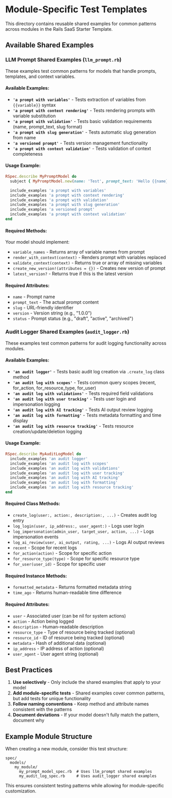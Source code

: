 # Module-Specific Test Templates

This directory contains reusable shared examples for common patterns across modules in the Rails SaaS Starter Template.

## Available Shared Examples

### LLM Prompt Shared Examples (`llm_prompt.rb`)

These examples test common patterns for models that handle prompts, templates, and context variables.

#### Available Examples:

- **`'a prompt with variables'`** - Tests extraction of variables from `{{variable}}` syntax
- **`'a prompt with context rendering'`** - Tests rendering prompts with variable substitution
- **`'a prompt with validation'`** - Tests basic validation requirements (name, prompt_text, slug format)
- **`'a prompt with slug generation'`** - Tests automatic slug generation from name
- **`'a versioned prompt'`** - Tests version management functionality
- **`'a prompt with context validation'`** - Tests validation of context completeness

#### Usage Example:

```ruby
RSpec.describe MyPromptModel do
  subject { MyPromptModel.new(name: 'Test', prompt_text: 'Hello {{name}}!') }

  include_examples 'a prompt with variables'
  include_examples 'a prompt with context rendering'
  include_examples 'a prompt with validation'
  include_examples 'a prompt with slug generation'
  include_examples 'a versioned prompt'
  include_examples 'a prompt with context validation'
end
```

#### Required Methods:

Your model should implement:
- `variable_names` - Returns array of variable names from prompt
- `render_with_context(context)` - Renders prompt with variables replaced
- `validate_context(context)` - Returns true or array of missing variables
- `create_new_version!(attributes = {})` - Creates new version of prompt
- `latest_version?` - Returns true if this is the latest version

#### Required Attributes:

- `name` - Prompt name
- `prompt_text` - The actual prompt content
- `slug` - URL-friendly identifier
- `version` - Version string (e.g., "1.0.0")
- `status` - Prompt status (e.g., "draft", "active", "archived")

### Audit Logger Shared Examples (`audit_logger.rb`)

These examples test common patterns for audit logging functionality across modules.

#### Available Examples:

- **`'an audit logger'`** - Tests basic audit log creation via `.create_log` class method
- **`'an audit log with scopes'`** - Tests common query scopes (recent, for_action, for_resource_type, for_user)
- **`'an audit log with validations'`** - Tests required field validations
- **`'an audit log with user tracking'`** - Tests user login and impersonation logging
- **`'an audit log with AI tracking'`** - Tests AI output review logging
- **`'an audit log with formatting'`** - Tests metadata formatting and time display
- **`'an audit log with resource tracking'`** - Tests resource creation/update/deletion logging

#### Usage Example:

```ruby
RSpec.describe MyAuditLogModel do
  include_examples 'an audit logger'
  include_examples 'an audit log with scopes'
  include_examples 'an audit log with validations'
  include_examples 'an audit log with user tracking'
  include_examples 'an audit log with AI tracking'
  include_examples 'an audit log with formatting'
  include_examples 'an audit log with resource tracking'
end
```

#### Required Class Methods:

- `create_log(user:, action:, description:, ...)` - Creates audit log entry
- `log_login(user, ip_address:, user_agent:)` - Logs user login
- `log_impersonation(admin_user, target_user, action, ...)` - Logs impersonation events
- `log_ai_review(user, ai_output, rating, ...)` - Logs AI output reviews
- `recent` - Scope for recent logs
- `for_action(action)` - Scope for specific action
- `for_resource_type(type)` - Scope for specific resource type
- `for_user(user_id)` - Scope for specific user

#### Required Instance Methods:

- `formatted_metadata` - Returns formatted metadata string
- `time_ago` - Returns human-readable time difference

#### Required Attributes:

- `user` - Associated user (can be nil for system actions)
- `action` - Action being logged
- `description` - Human-readable description
- `resource_type` - Type of resource being tracked (optional)
- `resource_id` - ID of resource being tracked (optional)
- `metadata` - Hash of additional data (optional)
- `ip_address` - IP address of action (optional)
- `user_agent` - User agent string (optional)

## Best Practices

1. **Use selectively** - Only include the shared examples that apply to your model
2. **Add module-specific tests** - Shared examples cover common patterns, but add tests for unique functionality
3. **Follow naming conventions** - Keep method and attribute names consistent with the patterns
4. **Document deviations** - If your model doesn't fully match the pattern, document why

## Example Module Structure

When creating a new module, consider this test structure:

```
spec/
  models/
    my_module/
      my_prompt_model_spec.rb  # Uses llm_prompt shared examples
      my_audit_log_spec.rb     # Uses audit_logger shared examples
```

This ensures consistent testing patterns while allowing for module-specific customization.